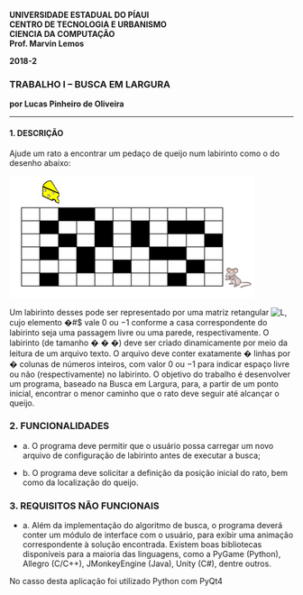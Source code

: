 
<dl>
<p><strong>
UNIVERSIDADE ESTADUAL DO PÍAUI<br>
CENTRO DE TECNOLOGIA E URBANISMO<br>
CIENCIA DA COMPUTAÇÃO<br>
Prof. Marvin Lemos<br>

<p>2018-2</p>
</strong></p>
</dl>

### TRABALHO I – BUSCA EM LARGURA
**por Lucas Pinheiro de Oliveira**

---

#### 1. DESCRIÇÃO

Ajude um rato a encontrar um pedaço de queijo num labirinto como o do
desenho abaixo:

![Ilustração](mazebfs/image/ilustracao.png)

Um labirinto desses pode ser representado por uma matriz retangular <img src="https://latex.codecogs.com/gif.latex?L" title="L" />,
cujo elemento �#$ vale 0 ou −1 conforme a casa correspondente do labirinto
seja uma passagem livre ou uma parede, respectivamente.
O labirinto (de tamanho � � �) deve ser criado dinamicamente por meio
da leitura de um arquivo texto. O arquivo deve conter exatamente � linhas por
� colunas de números inteiros, com valor 0 ou −1 para indicar espaço livre ou
não (respectivamente) no labirinto.
O objetivo do trabalho é desenvolver um programa, baseado na Busca
em Largura, para, a partir de um ponto inicial, encontrar o menor caminho que
o rato deve seguir até alcançar o queijo.

### 2. FUNCIONALIDADES

* a. O programa deve permitir que o usuário possa carregar um novo
arquivo de configuração de labirinto antes de executar a busca;

* b. O programa deve solicitar a definição da posição inicial do rato, bem
como da localização do queijo.

### 3. REQUISITOS NÃO FUNCIONAIS

* a. Além da implementação do algoritmo de busca, o programa deverá
conter um módulo de interface com o usuário, para exibir uma
animação correspondente à solução encontrada. Existem boas
bibliotecas disponíveis para a maioria das linguagens, como a
PyGame (Python), Allegro (C/C++), JMonkeyEngine (Java), Unity
(C#), dentre outros.

No casso desta aplicação foi utilizado Python com PyQt4